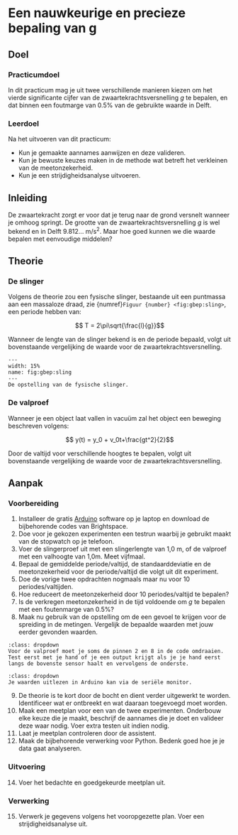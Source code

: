 # Een nauwkeurige en precieze bepaling van g

## Doel
### Practicumdoel
In dit practicum mag je uit twee verschillende manieren kiezen om het vierde significante cijfer van de zwaartekrachtsversnelling $g$ te bepalen, en dat binnen een foutmarge van $0.5\%$ van de gebruikte waarde in Delft. 

### Leerdoel
Na het uitvoeren van dit practicum:
* Kun je gemaakte aannames aanwijzen en deze valideren.
* Kun je bewuste keuzes maken in de methode wat betreft het verkleinen van de meetonzekerheid.
* Kun je een strijdigheidsanalyse uitvoeren.

## Inleiding
De zwaartekracht zorgt er voor dat je terug naar de grond versnelt wanneer je omhoog springt. De grootte van de zwaartekrachtsversnelling $g$ is wel bekend en in Delft 9.812... m/s$^2$. Maar hoe goed kunnen we die waarde bepalen met eenvoudige middelen?

## Theorie
### De slinger
Volgens de theorie zou een fysische slinger, bestaande uit een puntmassa aan een massaloze draad, zie {numref}`Figuur {number} <fig:gbep:sling>`, een periode hebben van:

$$ T = 2\pi\sqrt{\frac{l}{g}}$$


Wanneer de lengte van de slinger bekend is en de periode bepaald, volgt uit bovenstaande vergelijking de waarde voor de zwaartekrachtsversnelling.

```{figure} Figures/gbepaling/Slinger.png
---
width: 15%
name: fig:gbep:sling
---
De opstelling van de fysische slinger.
```

### De valproef
Wanneer je een object laat vallen in vacuüm zal het object een beweging beschreven volgens:

$$ y(t) = y_0 + v_0t+\frac{gt^2}{2}$$

Door de valtijd voor verschillende hoogtes te bepalen, volgt uit bovenstaande vergelijking de waarde voor de zwaartekrachtsversnelling.

## Aanpak
### Voorbereiding
1. Installeer de gratis [Arduino](www.arduino.cc) software op je laptop en download de bijbehorende codes van Brightspace.
2. Doe voor je gekozen experimenten een testrun waarbij je gebruikt maakt van de stopwatch op je telefoon.
3. Voer de slingerproef uit met een slingerlengte van 1,0 m, of de valproef met een valhoogte van 1,0m. Meet vijfmaal.
4. Bepaal de gemiddelde periode/valtijd, de standaarddeviatie en de meetonzekerheid voor de periode/valtijd die volgt uit dit experiment.
5. Doe de vorige twee opdrachten nogmaals maar nu voor 10 periodes/valtijden.
6. Hoe reduceert de meetonzekerheid door 10 periodes/valtijd te bepalen?
7. Is de verkregen meetonzekerheid in de tijd voldoende om $g$ te bepalen met een foutenmarge van 0.5\%?
8. Maak nu gebruik van de opstelling om de een gevoel te krijgen voor de spreiding in de metingen. Vergelijk de bepaalde waarden met jouw eerder gevonden waarden.
```{admonition} tip
:class: dropdown
Voor de valproef moet je soms de pinnen 2 en 8 in de code omdraaien. Test eerst met je hand of je een output krijgt als je je hand eerst langs de bovenste sensor haalt en vervolgens de onderste.
```
```{admonition} tip
:class: dropdown
Je waarden uitlezen in Arduino kan via de seriële monitor.
```
9. De theorie is te kort door de bocht en dient verder uitgewerkt te worden. Identificeer wat er ontbreekt en wat daaraan toegevoegd moet worden.
10. Maak een meetplan voor een van de twee experimenten. Onderbouw elke keuze die je maakt, beschrijf de aannames die je doet en valideer deze waar nodig. Voer extra testen uit indien nodig.
11. Laat je meetplan controleren door de assistent.
12. Maak de bijbehorende verwerking voor Python. Bedenk goed hoe je je data gaat analyseren.

### Uitvoering
14. Voer het bedachte en goedgekeurde meetplan uit.

### Verwerking
15. Verwerk je gegevens volgens het vooropgezette plan. Voer een strijdigheidsanalyse uit.
